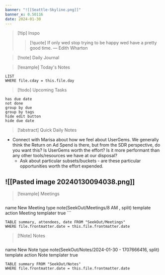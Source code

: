 ```yaml
---
banner: "![[Seattle-Skyline.png]]"
banner_x: 0.50116
date: 2024-01-30
---
```


> [!tip] Inspo
>> [!quote] If only wed stop trying to be happy wed have a pretty good time.
> — Edith Wharton

>[!note] Daily Journal



> [!example] Today's Notes
```dataview
LIST
WHERE file.cday = this.file.day
```

> [!todo] Upcoming Tasks

```tasks
has due date
not done
group by due
group by tags
hide edit button
hide due date
```

> [!abstract] Quick Daily Notes

- Connect with Marisa about how we feel about UserGems. We generally think the Return on Ad Spend is there, but from the SDR perspective, do you want this? Is UserGems worth the effort? Is it more performant than any other tools/resources we have at our disposal?
	- Ask about particular subsets/buckets - are these particular opportunities worth the effort expended.

![[Pasted image 20240130094038.png]]
---

> [!example] Meetings
>  ```button
name New Meeting
type note(SeekOut/Meetings/8  AM , split) template
action Meeting
templater true ```

```dataview  
TABLE summary, attendees, date FROM "SeekOut/Meetings"  
WHERE file.frontmatter.date = this.file.frontmatter.date  
```

> [!Note]  Notes
> ```button
name New Note
type note(SeekOut/Notes/2024-01-30 - 1707666416, split) template
action Note
templater true
```dataview
TABLE summary FROM "SeekOut/Notes"  
WHERE file.frontmatter.date = this.file.frontmatter.date  
```

​